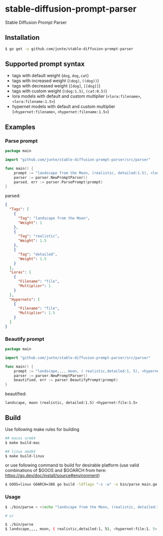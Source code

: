 # stable-diffusion-prompt-parser

Stable Diffusion Prompt Parser

## Installation

```bash
$ go get -u github.com/junte/stable-diffusion-prompt-parser 
```

## Supported prompt syntax
- tags with default weight (`dog`, `dog,cat`)
- tags with increased weight (`(dog)`, `((dog))`)
- tags with decreased weight (`[dog]`, `[[dog]]`)
- tags with custom weight (`(dog:1.5)`, `(cat:0.5)`)
- lora models with default and custom multiplier (`<lora:filename>`, `<lora:filename:1.5>`)
- hypernet models with default and custom multiplier (`<hypernet:filename>`, `<hypernet:filename:1.5>`)

## Examples

### Parse prompt

``` go
package main

import "github.com/junte/stable-diffusion-prompt-parser/src/parser"

func main() {
    prompt := "landscape from the Moon, (realistic, detailed:1.5), <lora:file>, <hypernet:file:1.5>"
    parser := parser.NewPromptParser()
    parsed, err := parser.ParsePrompt(prompt)
}
```
parsed:

```json
{
  "Tags": [
    {
      "Tag": "landscape from the Moon",
      "Weight": 1
    },
    {
      "Tag": "realistic",
      "Weight": 1.5
    },
    {
      "Tag": "detailed",
      "Weight": 1.5
    }
  ],
  "Loras": [
    {
      "Filename": "file",
      "Multiplier": 1
    }
  ],
  "Hypernets": [
    {
      "Filename": "file",
      "Multiplier": 1.5
    }
  ]
}
```

### Beautify prompt

```go
package main

import "github.com/junte/stable-diffusion-prompt-parser/src/parser"

func main() {
    prompt := "landscape,,,, moon, ( realistic,detailed:1, 5), <hypernet:file:1. 5>"
    parser := parser.NewPromptParser()
    beautified, err := parser.BeautifyPrompt(prompt)
}
```
beautified:
```
landscape, moon (realistic, detailed:1.5) <hypernet:file:1.5>
```

## Build
Use following make rules for building 
```bash
## macos arm64
$ make build-mac 

## linux amd64
$ make build-linux
```
or use following command to build for desirable platform (use valid combinations of $GOOS and $GOARCH from here: https://go.dev/doc/install/source#environment)

```bash
$ GOOS=linux GOARCH=386 go build -ldflags "-s -w" -o bin/parse main.go
```


### Usage
```bash
$ ./bin/parse < <(echo "landscape from the Moon, (realistic, detailed:1.5), <lora:file>, <hypernet:file:1.5>")

# or

$ ./bin/parse 
$ landscape,,,, moon, ( realistic,detailed:1, 5), <hypernet:file:1. 5>
```